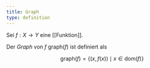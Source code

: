 ```yaml
---
title: Graph
type: definition
---
```


Sei $f : X \to Y$ eine [[Funktion]].

Der *Graph* von $f$ $\text{graph}(f)$ ist definiert als

$$
	\text{graph}(f) = \{ (x, f(x)) \mid x \in \text{dom}(f) \}
$$